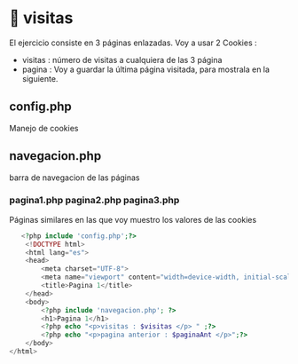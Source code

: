 # 📁 visitas

El ejercicio consiste en 3 páginas enlazadas. Voy a usar 2 Cookies :

- visitas : número de visitas a cualquiera de las 3 página
- pagina : Voy a guardar la última página visitada, para mostrala en la siguiente.

## config.php

Manejo de cookies

## navegacion.php 

barra de navegacion de las páginas

### pagina1.php pagina2.php pagina3.php

Páginas similares en las que voy muestro los valores de las cookies

```php	
   <?php include 'config.php';?>
    <!DOCTYPE html>
    <html lang="es">
    <head>
        <meta charset="UTF-8">
        <meta name="viewport" content="width=device-width, initial-scale=1.0">
        <title>Pagina 1</title>
    </head>
    <body>
        <?php include 'navegacion.php'; ?>
        <h1>Pagina 1</h1>
        <?php echo "<p>visitas : $visitas </p> " ;?>
        <?php echo "<p>pagina anterior : $paginaAnt </p>";?>
    </body>
</html>
```